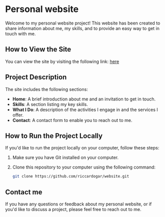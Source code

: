 # Personal website
Welcome to my personal website project! This website has been created to share information about me, my skills, and to provide an easy way to get in touch with me.

## How to View the Site

You can view the site by visiting the following link: [here](https://website-riccardogarutti.netlify.app/)

## Project Description

The site includes the following sections:

- **Home**: A brief introduction about me and an invitation to get in touch.
- **Skills**: A section listing my key skills.
- **What I Do**: A description of the activities I engage in and the services I offer.
- **Contact**: A contact form to enable you to reach out to me.


## How to Run the Project Locally

If you'd like to run the project locally on your computer, follow these steps:

1. Make sure you have Git installed on your computer.
2. Clone this repository to your computer using the following command:

   ```bash
   git clone https://github.com/riccardogar/website.git

## Contact me

If you have any questions or feedback about my personal website, or if you'd like to discuss a project, please feel free to reach out to me. 

